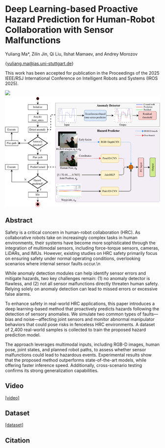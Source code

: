 # Deep Learning-based Proactive Hazard Prediction for Human-Robot Collaboration with Sensor Malfunctions
Yuliang Ma*, Zilin Jin, Qi Liu, Ilshat Mamaev, and Andrey Morozov

{yuliang.ma@ias.uni-stuttgart.de}

This work has been accepted for publication in the Proceedings of the 2025 IEEE/RSJ International Conference on Intelligent Robots and Systems (IROS 2025).

<img src="/source/Hazard_demo.png" height="220" />
<img src="/source/framework.png" height="360" />

## Abstract
Safety is a critical concern in human-robot collaboration (HRC). As collaborative robots take on increasingly complex tasks in human environments, their systems have become more sophisticated through the integration of multimodal sensors, including force-torque sensors, cameras, LiDARs, and IMUs. However, existing studies on HRC safety primarily focus on ensuring safety under normal operating conditions, overlooking scenarios where internal sensor faults occur.\n

While anomaly detection modules can help identify sensor errors and mitigate hazards, two key challenges remain: (1) no anomaly detector is flawless, and (2) not all sensor malfunctions directly threaten human safety. Relying solely on anomaly detection can lead to missed errors or excessive false alarms.

To enhance safety in real-world HRC applications, this paper introduces a deep learning-based method that proactively predicts hazards following the detection of sensory anomalies. We simulate two common types of faults—bias and noise—affecting joint sensors and monitor abnormal manipulator behaviors that could pose risks in fenceless HRC environments. A dataset of 2,400 real-world samples is collected to train the proposed hazard prediction model.

The approach leverages multimodal inputs, including RGB-D images, human pose, joint states, and planned robot paths, to assess whether sensor malfunctions could lead to hazardous events. Experimental results show that the proposed method outperforms state-of-the-art models, while offering faster inference speed. Additionally, cross-scenario testing confirms its strong generalization capabilities.
## Video
[\[video\]](https://youtu.be/wVkbuf_aoXI) 
## Dataset
[\[dataset\]](https://www.kaggle.com/datasets/yuliangma/dl-hazard-prediction) 
## Citation
